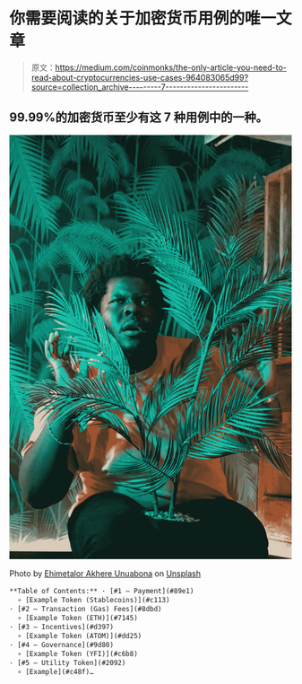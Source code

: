 # 你需要阅读的关于加密货币用例的唯一文章

> 原文：<https://medium.com/coinmonks/the-only-article-you-need-to-read-about-cryptocurrencies-use-cases-964083065d99?source=collection_archive---------7----------------------->

## 99.99%的加密货币至少有这 7 种用例中的一种。

![](img/8ea347e7f52a35e5e2db659b2299b93c.png)

Photo by [Ehimetalor Akhere Unuabona](https://unsplash.com/@theeastlondonphotographer?utm_source=medium&utm_medium=referral) on [Unsplash](https://unsplash.com?utm_source=medium&utm_medium=referral)

```
**Table of Contents:** · [#1 — Payment](#89e1)
  ∘ [Example Token (Stablecoins)](#c113)
· [#2 — Transaction (Gas) Fees](#8dbd)
  ∘ [Example Token (ETH)](#7145)
· [#3 — Incentives](#d397)
  ∘ [Example Token (ATOM)](#dd25)
· [#4 — Governance](#9d80) 
  ∘ [Example Token (YFI)](#c6b8)
· [#5 — Utility Token](#2092)
  ∘ [Example](#c48f)…
```